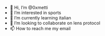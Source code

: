 - 👋 Hi, I’m @0xmetti
- 👀 I’m interested in sports
- 🌱 I’m currently learning italian
- 💞️ I’m looking to collaborate on lens protocol
- 📫 How to reach me my email

<!---
0xmetti/0xmetti is a ✨ special ✨ repository because its `README.md` (this file) appears on your GitHub profile.
You can click the Preview link to take a look at your changes.
--->
